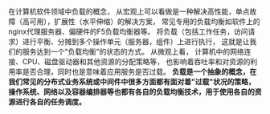 <br>

在计算机软件领域中负载的概念，
从宏观上可以看做是一种解决高性能，单点故障（高可用），扩展性（水平伸缩）的解决方案，
常见专用的负载均衡如软件上的nginx代理服务器、偏硬件的F5负载均衡器等。
将负载（包括工作任务，访问请求）进行平衡、分摊到多个操作单元（服务器，组件）上进行执行，
这就是让我们的服务达到一个"负载均衡"的状态的方式。
从微观上看，
计算机中的网络连接、CPU、磁盘驱动器和其他资源的分配策略等，
也影响着吞吐率和对资源的利用率是否合理，同时也是意味着应用服务是否过载。
**负载是一个抽象的概念，在我们常见的分布式业务系统或中间件中很多方面都有面对着"过载"状况的策略，
操作系统、网络以及容器编排器等也都有各自的负载均衡技术，用于使用各自的资源进行各自的任务调度。**


<br>



